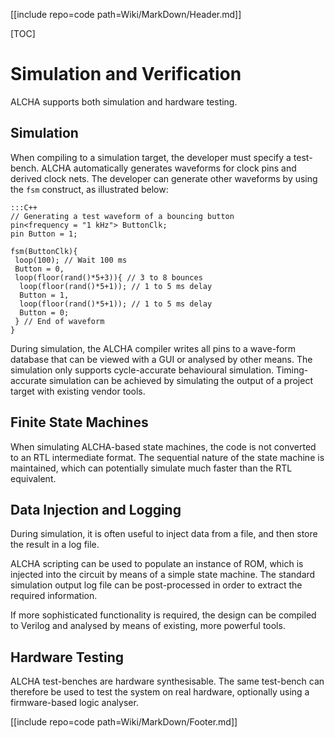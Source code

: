 [[include repo=code path=Wiki/MarkDown/Header.md]]

[TOC]

# Simulation and Verification

ALCHA supports both simulation and hardware testing.

## Simulation

When compiling to a simulation target, the developer must specify a test-bench. ALCHA automatically generates waveforms for clock pins and derived clock nets.  The developer can generate other waveforms by using the `fsm` construct, as illustrated below:

    :::C++
    // Generating a test waveform of a bouncing button
    pin<frequency = "1 kHz"> ButtonClk;
    pin Button = 1;

    fsm(ButtonClk){
     loop(100); // Wait 100 ms
     Button = 0,
     loop(floor(rand()*5+3)){ // 3 to 8 bounces
      loop(floor(rand()*5+1)); // 1 to 5 ms delay
      Button = 1,
      loop(floor(rand()*5+1)); // 1 to 5 ms delay
      Button = 0;
     } // End of waveform
    }

During simulation, the ALCHA compiler writes all pins to a wave-form database that can be viewed with a GUI or analysed by other means. The simulation only supports cycle-accurate behavioural simulation. Timing-accurate simulation can be achieved by simulating the output of a project target with existing vendor tools.

## Finite State Machines

When simulating ALCHA-based state machines, the code is not converted to an RTL intermediate format.  The sequential nature of the state machine is maintained, which can potentially simulate much faster than the RTL equivalent.

## Data Injection and Logging

During simulation, it is often useful to inject data from a file, and then store the result in a log file.

ALCHA scripting can be used to populate an instance of ROM, which is injected into the circuit by means of a simple state machine.  The standard simulation output log file can be post-processed in order to extract the required information.

If more sophisticated functionality is required, the design can be compiled to Verilog and analysed by means of existing, more powerful tools.

## Hardware Testing

ALCHA test-benches are hardware synthesisable. The same test-bench can therefore be used to test the system on real hardware, optionally using a firmware-based logic analyser.

[[include repo=code path=Wiki/MarkDown/Footer.md]]

